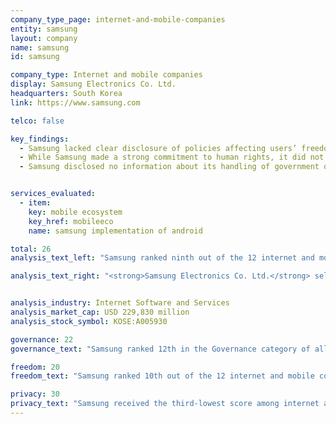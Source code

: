 ```yaml
---
company_type_page: internet-and-mobile-companies
entity: samsung
layout: company
name: samsung
id: samsung

company_type: Internet and mobile companies
display: Samsung Electronics Co. Ltd.
headquarters: South Korea
link: https://www.samsung.com

telco: false

key_findings:
  - Samsung lacked clear disclosure of policies affecting users’ freedom of expression and privacy.
  - While Samsung made a strong commitment to human rights, it did not disclose whether or how it has institutionalized specific commitments to freedom of expression and privacy at the corporate level.
  - Samsung disclosed no information about its handling of government or private requests to remove apps from its app store, or requests for user information. In the case of private requests, there is no legal obstacle to publishing transparency reports with at least the same level of detail as Kakao, the other Korean company in the Index.


services_evaluated:
  - item:
    key: mobile ecosystem
    key_href: mobileeco
    name: samsung implementation of android

total: 26
analysis_text_left: "Samsung ranked ninth out of the 12 internet and mobile companies evaluated and placed 13th in the Index overall. Samsung is new to the Index, and its evaluation is based on its Galaxy mobile ecosystem, which along with Apple’s iOS and Google’s Android rounded out the <a href=\"https://rankingdigitalrights.org/index2017/findings/mobileecosystems\" target=\"_blank\">new mobile ecosystem service category</a>. Of the three mobile ecosystems evaluated, Samsung provided the least amount of disclosure to users about how its policies affect their freedom of expression and privacy.<br /><br />While South Korea has one of the strongest data protection regimes in the world, Samsung could do more to explain how it adheres to privacy-protecting regulations, as there are no legislative or regulatory barriers preventing Samsung from doing so. The company can clarify its process for policing third-party apps on the Galaxy Apps store, and include such figures in a company-wide transparency report that also provides information about government and other third-party requests for user information."

analysis_text_right: "<strong>Samsung Electronics Co. Ltd.</strong> sells a range of consumer electronics, home appliances, and information technology solutions worldwide. It produces products including televisions, mobile phones, network equipment, and audio and video equipment. Its parent company, Samsung Group, is <a href=\"https://www.forbes.com/global2000/\" target=\"_blank\">South Korea’s largest public company</a>."


analysis_industry: Internet Software and Services
analysis_market_cap: USD 229,830 million
analysis_stock_symbol: KOSE:A005930

governance: 22
governance_text: "Samsung ranked 12th in the Governance category of all 22 companies in the Index, placing behind Twitter but ahead of Apple. The company made a <a href=\"http://www.samsung.com/us/aboutsamsung/sustainability/sustainabilityreports/download/2016/business-conduct-guidelines-eng-2016.pdf\" target=\"_blank\">strong public commitment to human rights</a> (G1), but did not disclose senior-level oversight over freedom of expression and privacy issues within the company (G2). It did disclose that it has a unit in charge of employee training on protecting personal information (G3). However, researchers were unable to find meaningful disclosure about human rights due diligence (G4), stakeholder engagement (G5), or grievance and remedy mechanisms (G6)."

freedom: 20
freedom_text: "Samsung ranked 10th out of the 12 internet and mobile companies on freedom of expression, ahead of only Tencent and Baidu. <br /><br /><strong>Content or account restrictions:</strong> For both Galaxy users and app developers, Samsung clearly disclosed what types of content and activities are prohibited (F3), but failed to disclose any information about content or accounts restricted for terms of service violations (F4), nor did it disclose whether it notifies users who attempt to access content that has been restricted (F8).<br /><br /><strong>Content and account restriction requests:</strong> Samsung disclosed no information about its process for handling  government or private requests to restrict content or user accounts (F5), or about the number of such requests it receives and complies with (F6, F7)."

privacy: 30
privacy_text: "Samsung received the third-lowest score among internet and mobile companies on privacy, ahead of only Mail.Ru and Baidu. <br /><br /><strong>Handling of user information:</strong> Samsung disclosed less than most of the internet and mobile companies evaluated about its policies for handling user information. Korean law requires data processors such as Samsung to obtain consent from users when collecting and sharing user information; however, Samsung does not disclose whether users have control over the company’s collection, use, or retention of each type of user information it collects (P7). It failed to disclose whether users can obtain a copy of all the information that the company has about them (P8) or whether it collects user information from third parties (P9). <br /><br /><strong>Requests for user information:</strong> Samsung disclosed no information about its process for responding to government or private requests for user information (P10), nor did it publish any data about such requests it receives or complies with (P11). It also did not disclose whether it notifies users when their information is requested (P12). <br /><br /><strong>Security:</strong> Samsung disclosed little about its security policies compared to its peers (P13-P18). It did disclose a bug bounty program but fell short of committing to refrain from prosecuting security researchers. Samsung disclosed that it <a href=\"https://kp-cdn.samsungknox.com/b4d72b36cd0bc416d54f9d188ab381a1.pdf\" target=\"_blank\">receives security updates</a> from Google for its Android operating system but did not specify a timeframe for delivering updates to users (P14). It disclosed nothing about its policy for responding to data breaches (P15) or about the types of encryption that protects user information in storage on its servers, in transit, or at rest on user devices (P16). However, it did disclose ways users can protect their information from unauthorized access to their account (P17)."
---
```

